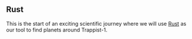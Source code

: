 ## Rust 
This is the start of an exciting scientific journey where we will use
[Rust](https://www.rust-lang.org/en-US/) as our tool to find planets around
Trappist-1. 
